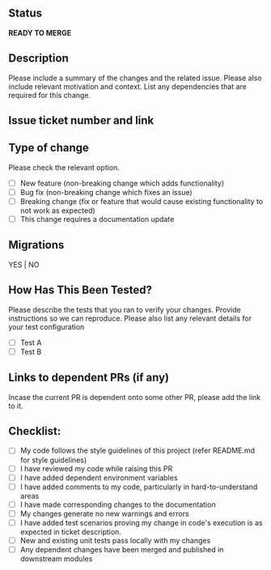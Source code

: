 ## Status

**READY TO MERGE**

## Description

Please include a summary of the changes and the related issue.
Please also include relevant motivation and context.
List any dependencies that are required for this change.

## Issue ticket number and link

## Type of change

Please check the relevant option.

-   [ ] New feature (non-breaking change which adds functionality)
-   [ ] Bug fix (non-breaking change which fixes an issue)
-   [ ] Breaking change (fix or feature that would cause existing functionality to not work as expected)
-   [ ] This change requires a documentation update

## Migrations

YES | NO

## How Has This Been Tested?

Please describe the tests that you ran to verify your changes. Provide instructions so we can reproduce.
Please also list any relevant details for your test configuration

-   [ ] Test A
-   [ ] Test B

## Links to dependent PRs (if any)

Incase the current PR is dependent onto some other PR, please add the link to it.

## Checklist:

-   [ ] My code follows the style guidelines of this project (refer README.md for style guidelines)
-   [ ] I have reviewed my code while raising this PR
-   [ ] I have added dependent environment variables
-   [ ] I have added comments to my code, particularly in hard-to-understand areas
-   [ ] I have made corresponding changes to the documentation
-   [ ] My changes generate no new warnings and errors
-   [ ] I have added test scenarios proving my change in code's execution is as expected in ticket description.
-   [ ] New and existing unit tests pass locally with my changes
-   [ ] Any dependent changes have been merged and published in downstream modules
